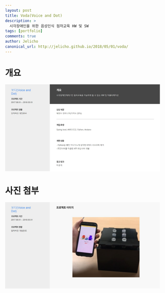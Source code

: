 ```yaml
---
layout: post
title: Voda(Voice and Dot)
description: >
  시각장애인을 위한 음성인식 점자교육 HW 및 SW
tags: [portfolio]
comments: true
author: Jelicho
canonical_url: http://jelicho.github.io/2018/05/01/voda/
---
```





# 개요
![portfolio_page1](/assets/img/portfolio/voda/photo1.jpg)
# 사진 첨부
![portfolio_page2](/assets/img/portfolio/voda/photo2.jpg)
